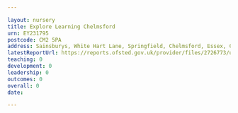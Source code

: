 ```yaml
---

layout: nursery
title: Explore Learning Chelmsford
urn: EY231795
postcode: CM2 5PA
address: Sainsburys, White Hart Lane, Springfield, Chelmsford, Essex, CM2 5PA
latestReportUrl: https://reports.ofsted.gov.uk/provider/files/2726773/urn/EY231795.pdf
teaching: 0
development: 0
leadership: 0
outcomes: 0
overall: 0
date: 

---
```


